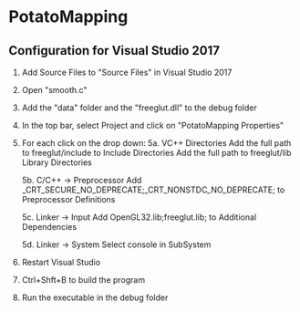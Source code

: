 # PotatoMapping

## Configuration for Visual Studio 2017

1. Add Source Files to "Source Files" in Visual Studio 2017
2. Open "smooth.c"
3. Add the "data" folder and the "freeglut.dll" to the debug folder
4. In the top bar, select Project and click on "PotatoMapping Properties"

5. For each click on the drop down:
	5a. VC++ Directories
		Add the full path to freeglut/include to Include Directories
		Add the full path to freeglut/lib Library Directories

	5b. C/C++ -> Preprocessor
		Add _CRT_SECURE_NO_DEPRECATE;_CRT_NONSTDC_NO_DEPRECATE; to Preprocessor Definitions

	5c. Linker -> Input
		Add OpenGL32.lib;freeglut.lib; to Additional Dependencies

	5d. Linker -> System
		Select console in SubSystem

6. Restart Visual Studio
7. Ctrl+Shft+B to build the program
8. Run the executable in the debug folder